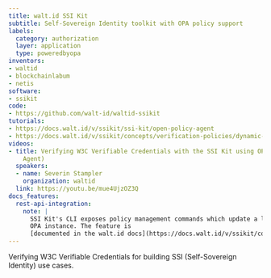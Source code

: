 ```yaml
---
title: walt.id SSI Kit
subtitle: Self-Sovereign Identity toolkit with OPA policy support
labels:
  category: authorization
  layer: application
  type: poweredbyopa
inventors:
- waltid
- blockchainlabum
- netis
software:
- ssikit
code:
- https://github.com/walt-id/waltid-ssikit
tutorials:
- https://docs.walt.id/v/ssikit/ssi-kit/open-policy-agent
- https://docs.walt.id/v/ssikit/concepts/verification-policies/dynamic-policies
videos:
- title: Verifying W3C Verifiable Credentials with the SSI Kit using OPA (Open Policy
    Agent)
  speakers:
  - name: Severin Stampler
    organization: waltid
  link: https://youtu.be/mue4UjzOZ3Q
docs_features:
  rest-api-integration:
    note: |
      SSI Kit's CLI exposes policy management commands which update a local
      OPA instance. The feature is
      [documented in the walt.id docs](https://docs.walt.id/v/ssikit/concepts/open-policy-agent).
---
```

Verifying W3C Verifiable Credentials for building SSI (Self-Sovereign Identity) use cases.

